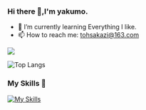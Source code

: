 
### Hi there 👋,I'm yakumo.

- 🌱 I’m currently learning Everything I like.
- 📫 How to reach me: tohsakazi@163.com

![](https://github-readme-stats.vercel.app/api?username=Yakumo-zi&show_icons=true&theme=transparent)

![Top Langs](https://github-readme-stats-iota-sandy-24.vercel.app/api/top-langs/?username=Yakumo-zi&layout=compact&size_weight=0.5&count_weight=0.5&exclude_repo=github-readme-stats,mcu_study,dotfiles,build-your-own-x,note,rust&hide=Makefile,HTML,Assembly,Shell,CMake)

### My Skills 🚀

[![My Skills](https://skillicons.dev/icons?i=c,cpp,go,js,ts,react,vue,tailwindcss,docker,redis,mysql,neovim,git,rust,linux)](https://skillicons.dev)

